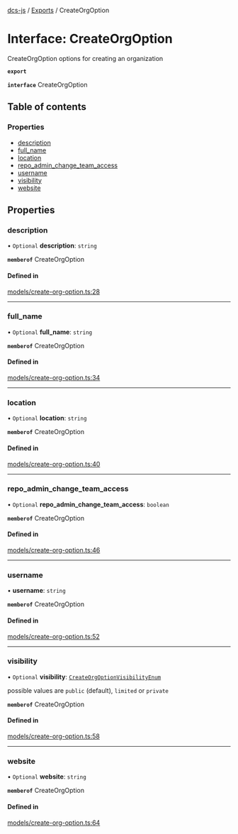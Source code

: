 [dcs-js](../README.md) / [Exports](../modules.md) / CreateOrgOption

# Interface: CreateOrgOption

CreateOrgOption options for creating an organization

**`export`**

**`interface`** CreateOrgOption

## Table of contents

### Properties

- [description](CreateOrgOption.md#description)
- [full\_name](CreateOrgOption.md#full_name)
- [location](CreateOrgOption.md#location)
- [repo\_admin\_change\_team\_access](CreateOrgOption.md#repo_admin_change_team_access)
- [username](CreateOrgOption.md#username)
- [visibility](CreateOrgOption.md#visibility)
- [website](CreateOrgOption.md#website)

## Properties

### <a id="description" name="description"></a> description

• `Optional` **description**: `string`

**`memberof`** CreateOrgOption

#### Defined in

[models/create-org-option.ts:28](https://github.com/unfoldingWord/dcs-js/blob/42a7ab5/models/create-org-option.ts#L28)

___

### <a id="full_name" name="full_name"></a> full\_name

• `Optional` **full\_name**: `string`

**`memberof`** CreateOrgOption

#### Defined in

[models/create-org-option.ts:34](https://github.com/unfoldingWord/dcs-js/blob/42a7ab5/models/create-org-option.ts#L34)

___

### <a id="location" name="location"></a> location

• `Optional` **location**: `string`

**`memberof`** CreateOrgOption

#### Defined in

[models/create-org-option.ts:40](https://github.com/unfoldingWord/dcs-js/blob/42a7ab5/models/create-org-option.ts#L40)

___

### <a id="repo_admin_change_team_access" name="repo_admin_change_team_access"></a> repo\_admin\_change\_team\_access

• `Optional` **repo\_admin\_change\_team\_access**: `boolean`

**`memberof`** CreateOrgOption

#### Defined in

[models/create-org-option.ts:46](https://github.com/unfoldingWord/dcs-js/blob/42a7ab5/models/create-org-option.ts#L46)

___

### <a id="username" name="username"></a> username

• **username**: `string`

**`memberof`** CreateOrgOption

#### Defined in

[models/create-org-option.ts:52](https://github.com/unfoldingWord/dcs-js/blob/42a7ab5/models/create-org-option.ts#L52)

___

### <a id="visibility" name="visibility"></a> visibility

• `Optional` **visibility**: [`CreateOrgOptionVisibilityEnum`](../modules.md#createorgoptionvisibilityenum-1)

possible values are `public` (default), `limited` or `private`

**`memberof`** CreateOrgOption

#### Defined in

[models/create-org-option.ts:58](https://github.com/unfoldingWord/dcs-js/blob/42a7ab5/models/create-org-option.ts#L58)

___

### <a id="website" name="website"></a> website

• `Optional` **website**: `string`

**`memberof`** CreateOrgOption

#### Defined in

[models/create-org-option.ts:64](https://github.com/unfoldingWord/dcs-js/blob/42a7ab5/models/create-org-option.ts#L64)
